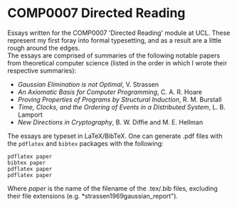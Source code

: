 # COMP0007 Directed Reading

Essays written for the COMP0007 'Directed Reading' module at UCL. These represent my first foray into formal typesetting, and as a result are a little rough around the edges.  
The essays are comprised of summaries of the following notable papers from theoretical computer science (listed in the order in which I wrote their respective summaries):  

* *Gaussian Elimination is not Optimal*, V. Strassen
* *An Axiomatic Basis for Computer Programming*, C. A. R. Hoare
* *Proving Properties of Programs by Structural Induction*, R. M. Burstall
* *Time, Clocks, and the Ordering of Events in a Distributed System*, L. B. Lamport
* *New Directions in Cryptography*, B. W. Diffie and M. E. Hellman

The essays are typeset in LaTeX/BibTeX. One can generate .pdf files with the `pdflatex` and `bibtex` packages with the following:

~~~~
pdflatex paper  
bibtex paper   
pdflatex paper    
pdflatex paper  
~~~~

Where *paper* is the name of the filename of the .tex/.bib files, excluding their file extensions (e.g. *strassen1969gaussian_report").
